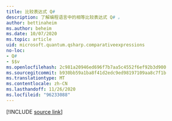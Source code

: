 ```yaml
---
title: 比较表达式 Q#
description: 了解编程语言中的相等比较表达式 Q# 。
author: bettinaheim
ms.author: beheim
ms.date: 10/07/2020
ms.topic: article
uid: microsoft.quantum.qsharp.comparativeexpressions
no-loc:
- Q#
- $$v
ms.openlocfilehash: 2c981a20946ed696f7b7aa5c4552f6ef92b3d900
ms.sourcegitcommit: b930bb59a1ba8f41d2edc9ed98197109aa8c7f1b
ms.translationtype: MT
ms.contentlocale: zh-CN
ms.lasthandoff: 11/26/2020
ms.locfileid: "96233088"
---
```

<!---
# Comparative expressions in Q#
-->

[!INCLUDE [source link](~/includes/qsharp-language/Specifications/Language/3_Expressions/ComparativeExpressions.md)]

